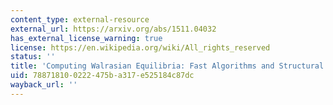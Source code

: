 ```yaml
---
content_type: external-resource
external_url: https://arxiv.org/abs/1511.04032
has_external_license_warning: true
license: https://en.wikipedia.org/wiki/All_rights_reserved
status: ''
title: 'Computing Walrasian Equilibria: Fast Algorithms and Structural Properties'
uid: 78871810-0222-475b-a317-e525184c87dc
wayback_url: ''
---
```

